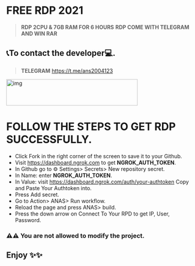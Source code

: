 # FREE RDP 2021

> **RDP 2CPU & 7GB RAM FOR 6 HOURS**
> **RDP COME WITH TELEGRAM AND WIN RAR**

## 📞To contact the developer💻.

> **TELEGRAM**
> https://t.me/ans2004123
> <p align="center">
<img src="https://raw.githubusercontent.com/ans2004/RDP/main/FILES/1.jpg" alt="img" width="350" height="70"/>
</p>

# FOLLOW THE STEPS TO GET RDP SUCCESSFULLY.

* Click Fork in the right corner of the screen to save it to your Github.
* Visit https://dashboard.ngrok.com to get **NGROK_AUTH_TOKEN**.
* In Github go to ⚙ Settings> Secrets> New repository secret.
* In Name: enter **NGROK_AUTH_TOKEN**.
* In Value: visit https://dashboard.ngrok.com/auth/your-authtoken Copy and Paste Your Authtoken into.
* Press Add secret.
* Go to Action> ANAS> Run workflow.
* Reload the page and press ANAS> build.
* Press the down arrow on Connect To Your RPD to get IP, User, Password.


### ⚠️⚠️ You are not allowed to modify the project.


## Enjoy ✨✨
